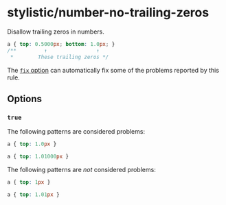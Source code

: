 # stylistic/number-no-trailing-zeros

Disallow trailing zeros in numbers.

<!-- prettier-ignore -->
```css
a { top: 0.5000px; bottom: 1.0px; }
/**         ↑                ↑
 *        These trailing zeros */
```

The [`fix` option](https://stylelint.io/user-guide/options#fix) can automatically fix some of the problems reported by this rule.

## Options

### `true`

The following patterns are considered problems:

<!-- prettier-ignore -->
```css
a { top: 1.0px }
```

<!-- prettier-ignore -->
```css
a { top: 1.01000px }
```

The following patterns are _not_ considered problems:

<!-- prettier-ignore -->
```css
a { top: 1px }
```

<!-- prettier-ignore -->
```css
a { top: 1.01px }
```
